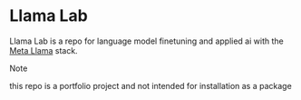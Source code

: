 # Llama Lab

Llama Lab is a repo for language model finetuning and applied ai with the [Meta Llama](https://github.com/meta-llama) stack.

> [!NOTE]
> this repo is a portfolio project and not intended for installation as a package
